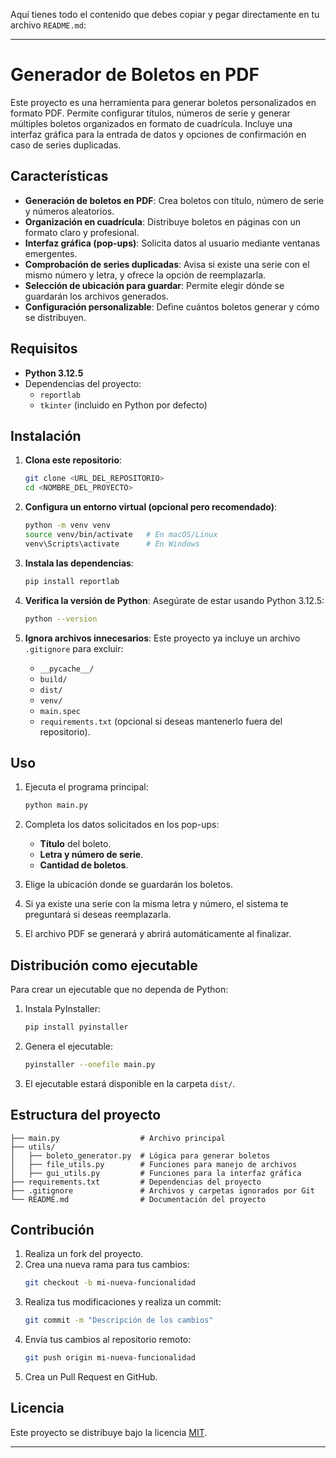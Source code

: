 Aquí tienes todo el contenido que debes copiar y pegar directamente en tu archivo `README.md`:

---

# Generador de Boletos en PDF

Este proyecto es una herramienta para generar boletos personalizados en formato PDF. Permite configurar títulos, números de serie y generar múltiples boletos organizados en formato de cuadrícula. Incluye una interfaz gráfica para la entrada de datos y opciones de confirmación en caso de series duplicadas.

## Características

- **Generación de boletos en PDF**: Crea boletos con título, número de serie y números aleatorios.
- **Organización en cuadrícula**: Distribuye boletos en páginas con un formato claro y profesional.
- **Interfaz gráfica (pop-ups)**: Solicita datos al usuario mediante ventanas emergentes.
- **Comprobación de series duplicadas**: Avisa si existe una serie con el mismo número y letra, y ofrece la opción de reemplazarla.
- **Selección de ubicación para guardar**: Permite elegir dónde se guardarán los archivos generados.
- **Configuración personalizable**: Define cuántos boletos generar y cómo se distribuyen.

## Requisitos

- **Python 3.12.5**
- Dependencias del proyecto:
  - `reportlab`
  - `tkinter` (incluido en Python por defecto)

## Instalación

1. **Clona este repositorio**:
   ```bash
   git clone <URL_DEL_REPOSITORIO>
   cd <NOMBRE_DEL_PROYECTO>
   ```

2. **Configura un entorno virtual (opcional pero recomendado)**:
   ```bash
   python -m venv venv
   source venv/bin/activate   # En macOS/Linux
   venv\Scripts\activate      # En Windows
   ```

3. **Instala las dependencias**:
   ```bash
   pip install reportlab
   ```

4. **Verifica la versión de Python**:
   Asegúrate de estar usando Python 3.12.5:
   ```bash
   python --version
   ```

5. **Ignora archivos innecesarios**:
   Este proyecto ya incluye un archivo `.gitignore` para excluir:
   - `__pycache__/`
   - `build/`
   - `dist/`
   - `venv/`
   - `main.spec`
   - `requirements.txt` (opcional si deseas mantenerlo fuera del repositorio).

## Uso

1. Ejecuta el programa principal:
   ```bash
   python main.py
   ```

2. Completa los datos solicitados en los pop-ups:
   - **Título** del boleto.
   - **Letra y número de serie**.
   - **Cantidad de boletos**.

3. Elige la ubicación donde se guardarán los boletos.

4. Si ya existe una serie con la misma letra y número, el sistema te preguntará si deseas reemplazarla.

5. El archivo PDF se generará y abrirá automáticamente al finalizar.

## Distribución como ejecutable

Para crear un ejecutable que no dependa de Python:

1. Instala PyInstaller:
   ```bash
   pip install pyinstaller
   ```

2. Genera el ejecutable:
   ```bash
   pyinstaller --onefile main.py
   ```

3. El ejecutable estará disponible en la carpeta `dist/`.

## Estructura del proyecto

```plaintext
├── main.py                  # Archivo principal
├── utils/
│   ├── boleto_generator.py  # Lógica para generar boletos
│   ├── file_utils.py        # Funciones para manejo de archivos
│   ├── gui_utils.py         # Funciones para la interfaz gráfica
├── requirements.txt         # Dependencias del proyecto
├── .gitignore               # Archivos y carpetas ignorados por Git
└── README.md                # Documentación del proyecto
```

## Contribución

1. Realiza un fork del proyecto.
2. Crea una nueva rama para tus cambios:
   ```bash
   git checkout -b mi-nueva-funcionalidad
   ```
3. Realiza tus modificaciones y realiza un commit:
   ```bash
   git commit -m "Descripción de los cambios"
   ```
4. Envía tus cambios al repositorio remoto:
   ```bash
   git push origin mi-nueva-funcionalidad
   ```
5. Crea un Pull Request en GitHub.

## Licencia

Este proyecto se distribuye bajo la licencia [MIT](LICENSE).

---
